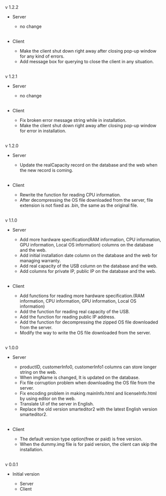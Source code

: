 v 1.2.2

- Server

	- no change
	<br/>

- Client

	- Make the client shut down right away after closing pop-up window for any kind of errors.
	- Add message box for querying to close the client in any situation.
	<br/>

v 1.2.1

- Server

	- no change
	<br/>

- Client

	- Fix broken error message string while in installation.
	- Make the client shut down right away after closing pop-up window for error in installation.
	<br/>

v 1.2.0

- Server

	- Update the realCapacity record on the database and the web when the new record is coming.
	<br/>

- Client

	- Rewrite the function for reading CPU information.
	- After decompressing the OS file downloaded from the server, file extension is not fixed as .bin, the same as the original file. 
	<br/>

v 1.1.0

- Server

    - Add more hardware specification(RAM information, CPU information, GPU information, Local OS information) columns on the database and the web.
    - Add initial installation date column on the database and the web for managing warranty.
    - Add real capacity of the USB column on the database and the web.
    - Add columns for private IP, public IP on the database and the web.
    <br/>
- Client

    - Add functions for reading more hardware specification.(RAM information, CPU information, GPU information, Local OS information)
    - Add the function for reading real capacity of the USB.
    - Add the function for reading public IP address.
    - Add the function for decompressing the zipped OS file downloaded from the server.
    - Modify the way to write the OS file downloaded from the server.
    <br/>

v 1.0.0

- Server

    - productID, customerInfo0, customerInfo1 columns can store longer string on the web.
    - When imgName is changed, It is updated on the database.
    - Fix file corruption problem when downloading the OS file from the server.
    - Fix encoding problem in making mainInfo.html and licenseInfo.html by using editor on the web.
    - Translate UI of the server in English.
    - Replace the old version smarteditor2 with the latest English version smarteditor2.
    <br/>
- Client

    - The default version type option(free or paid) is free version.
    - When the dummy.img file is for paid version, the client can skip the installation.
    <br/>

v 0.0.1

- Initial version

    - Server
    - Client